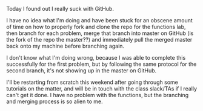 Today I found out I really suck with GitHub.

I have no idea what I'm doing and have been stuck for an obscene amount of time on how to properly fork and clone the repo for the functions lab, then branch for each problem, merge that branch into master on GitHub (is the fork of the repo the master??) and immediately pull the merged master back onto my machine before branching again.

I don't know what I'm doing wrong, because I was able to complete this successfully for the first problem, but by following the same protocol for the second branch, it's not showing up in the master on GitHub.

I'll be restarting from scratch this weekend after going through some tutorials on the matter, and will be in touch with the class slack/TAs if I really can't get it done. I have no problem with the functions, but the branching and merging process is so alien to me.
